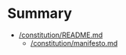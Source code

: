 # Summary

* [/constitution/README.md](/constitution/README.md "قوانین")
  * [/constitution/manifesto.md](/constitution/manifesto.md "مرام نامه")



